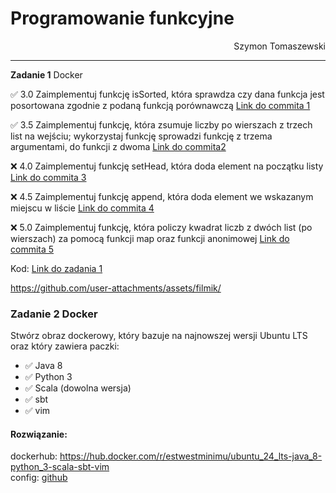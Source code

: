 # **Programowanie funkcyjne**
<div style="text-align: right">Szymon Tomaszewski</div>


***
**Zadanie 1** Docker

:white_check_mark: 3.0 Zaimplementuj funkcję isSorted, która sprawdza czy dana funkcja jest posortowana zgodnie z podaną funkcją porównawczą [Link do commita 1](https://github.com/kprzystalski/)


:white_check_mark: 3.5 Zaimplementuj funkcję, która zsumuje liczby po wierszach z trzech list na wejściu; wykorzystaj funkcję sprowadzi funkcję z trzema argumentami, do funkcji z dwoma [Link do commita2 ](https://github.com/kprzystalski/)

:x: 4.0 Zaimplementuj funkcję setHead, która doda element na początku listy [Link do commita 3](https://github.com/kprzystalski/)

:x: 4.5 Zaimplementuj funkcję append, która doda element we wskazanym miejscu w liście [Link do commita 4](https://github.com/kprzystalski/)

:x: 5.0 Zaimplementuj funkcję, która policzy kwadrat liczb z dwóch list (po wierszach) za pomocą funkcji map oraz funkcji anonimowej [Link do commita 5](https://github.com/kprzystalski/)


Kod: [Link do zadania 1](https://hub.docker.com/kprzystalski/)


https://github.com/user-attachments/assets/filmik/



### Zadanie 2 Docker

Stwórz obraz dockerowy, który bazuje na najnowszej wersji Ubuntu LTS
oraz który zawiera paczki:
- ✅ Java 8
- ✅ Python 3
- ✅ Scala (dowolna wersja)
- ✅ sbt
- ✅ vim

#### Rozwiązanie: 
dockerhub:
https://hub.docker.com/r/estwestminimu/ubuntu_24_lts-java_8-python_3-scala-sbt-vim 
<br>
config: [github](./zadanie2/Dockerfile)